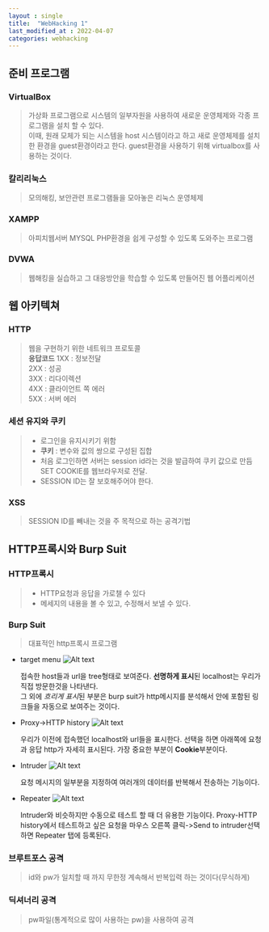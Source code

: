 ```yaml
---
layout : single
title:  "WebHacking 1"
last_modified_at : 2022-04-07
categories: webhacking
---
```


## 준비 프로그램

### VirtualBox
>가상화 프로그램으로 시스템의 일부자원을 사용하여 새로운 운영체제와 각종 프로그램을 설치 할 수 있다.     
>이때, 원래 모체가 되는 시스템을 host 시스템이라고 하고 새로 운영체제를 설치한 환경을 guest환경이라고 한다.    guest환경을 사용하기 위해 virtualbox를 사용하는 것이다.

### 칼리리눅스
>모의해킹, 보안관련 프로그램들을 모아놓은 리눅스 운영체제

### XAMPP
>아피치웹서버 MYSQL PHP환경을 쉽게 구성할 수 있도록 도와주는 프로그램

### DVWA
>웹해킹을 실습하고 그 대응방안을 학습할 수 있도록 만들어진 웹 어플리케이션

## 웹 아키텍쳐

### HTTP
>웹을 구현하기 위한 네트워크 프로토콜    
**응답코드** 
1XX : 정보전달      
2XX : 성공      
3XX : 리다이렉션      
4XX : 클라이언트 쪽 에러      
5XX : 서버 에러      

### 세션 유지와 쿠키
>- 로그인을 유지시키기 위함
>- **쿠키** : 변수와 값의 쌍으로 구성된 집합
>- 처음 로그인하면 서버는 session id라는 것을 발급하여 쿠키 값으로 만듬    SET COOKIE를 웹브라우저로 전달.
>- SESSION ID는 잘 보호해주어야 한다.

### XSS
>SESSION ID를 빼내는 것을 주 목적으로 하는 공격기법

## HTTP프록시와 Burp Suit

### HTTP프록시
>- HTTP요청과 응답을 가로챌 수 있다
>- 메세지의 내용을 볼 수 있고, 수정해서 보낼 수 있다.

### Burp Suit
> 대표적인 http프록시 프로그램

* target menu
![Alt text](/img/target_menu.png)

    접속한 host들과 url을 tree형태로 보여준다.    **선명하게 표시**된 localhost는 우리가 직접 방문한것을 나타낸다.     
    그 외에 *흐리게 표시*된 부분은 burp suit가 http메시지를 분석해서 안에 포함된 링크들을 자동으로 보여주는 것이다.       

* Proxy->HTTP history
![Alt text](/img/proxy_httphistory.png)

    우리가 이전에 접속했던 localhost와 url들을 표시한다.
    선택을 하면 아래쪽에 요청과 응답 http가 자세히 표시된다. 가장 중요한 부분이 **Cookie**부분이다.

* Intruder
![Alt text](/img/intruder.png)  

    요청 메시지의 일부분을 지정하여 여러개의 데이터를 반복해서 전송하는 기능이다.

* Repeater
![Alt text](/img/repeater.png)   

    Intruder와 비슷하지만 수동으로 테스트 할 때 더 유용한 기능이다.
    Proxy-HTTP history에서 테스트하고 싶은 요청을 마우스 오른쪽 클릭->Send to intruder선택하면 Repeater 탭에 등록된다. 


### 브루트포스 공격
>id와 pw가 일치할 때 까지 무한정 계속해서 반복입력 하는 것이다(무식하게)

### 딕셔너리 공격
>pw파일(통계적으로 많이 사용하는 pw)을 사용하여 공격




